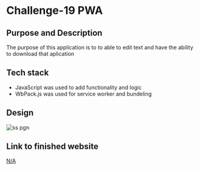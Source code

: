 # Challenge-19 PWA

## Purpose and Description

The purpose of this application is to to able to edit text and have the ability to download that aplication 

## Tech stack

* JavaScript was used to add functionality and logic
* WbPack.js was used for service worker and bundeling
  


## Design


![ss pgn](https://github.com/user-attachments/assets/1a50bdcb-6451-4ecc-98b6-f21ce2c0f382)




## Link to finished website
[N/A](https://challenge-19-pwa-1.onrender.com)
